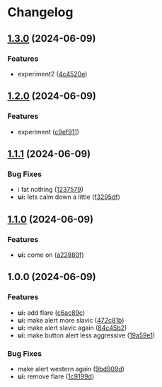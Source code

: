 # Changelog

## [1.3.0](https://github.com/axeen/release-please-test/compare/ui-v1.2.0...ui-v1.3.0) (2024-06-09)


### Features

* experiment2 ([4c4520e](https://github.com/axeen/release-please-test/commit/4c4520edfe784ad39f9ce35cd2b1b1c475b8c8f4))

## [1.2.0](https://github.com/axeen/release-please-test/compare/ui-v1.1.1...ui-v1.2.0) (2024-06-09)


### Features

* experiment ([c9ef911](https://github.com/axeen/release-please-test/commit/c9ef911935026784c0a13dbf4c793266e61a28fd))

## [1.1.1](https://github.com/axeen/release-please-test/compare/ui-v1.1.0...ui-v1.1.1) (2024-06-09)


### Bug Fixes

* i fat nothing ([1237579](https://github.com/axeen/release-please-test/commit/1237579917b58d06a0467ba2df779d77b063320b))
* **ui:** lets calm down a little ([f3295df](https://github.com/axeen/release-please-test/commit/f3295df0fc908a5e4ddc66fd7e9f4da1f600518f))

## [1.1.0](https://github.com/axeen/release-please-test/compare/ui-v1.0.0...ui-v1.1.0) (2024-06-09)


### Features

* **ui:** come on ([a22880f](https://github.com/axeen/release-please-test/commit/a22880fc47b08aebfd1228c019307715865c3d29))

## 1.0.0 (2024-06-09)


### Features

* **ui:** add flare ([c6ac89c](https://github.com/axeen/release-please-test/commit/c6ac89c002d98369f4c355c9036968b776144be2))
* **ui:** make alert more slavic ([472c81b](https://github.com/axeen/release-please-test/commit/472c81b178e8e14250f67b2e4d49b2d13ba2048f))
* **ui:** make alert slavic again ([84c45b2](https://github.com/axeen/release-please-test/commit/84c45b22a5d74ba92a86f28cfec364963076ee50))
* **ui:** make button alert less aggressive ([19a59e1](https://github.com/axeen/release-please-test/commit/19a59e1a0d581265fcc4582d4c45b7f27756ae84))


### Bug Fixes

* make alert western again ([9bd909d](https://github.com/axeen/release-please-test/commit/9bd909d25d98259ff491ec3c176cdd28ef744721))
* **ui:** remove flare ([1c9199d](https://github.com/axeen/release-please-test/commit/1c9199d05174a842bf49ddb32900fe2f7d26d9d9))
